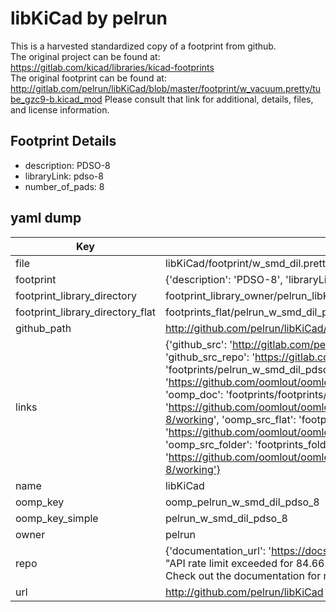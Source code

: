 # libKiCad by pelrun  
This is a harvested standardized copy of a footprint from github.  
The original project can be found at:  
https://gitlab.com/kicad/libraries/kicad-footprints  
The original footprint can be found at:
http://gitlab.com/pelrun/libKiCad/blob/master/footprint/w_vacuum.pretty/tube_gzc9-b.kicad_mod
Please consult that link for additional, details, files, and license information.  
## Footprint Details
* description: PDSO-8  
* libraryLink: pdso-8  
* number_of_pads: 8  
## yaml dump  
| Key | Value |  
| --- | --- |  
| file | libKiCad/footprint/w_smd_dil.pretty/pdso-8.kicad_mod |  
| footprint | {'description': 'PDSO-8', 'libraryLink': 'pdso-8', 'number_of_pads': 8} |  
| footprint_library_directory | footprint_library_owner/pelrun_libKiCad |  
| footprint_library_directory_flat | footprints_flat/pelrun_w_smd_dil_pdso_8/working |  
| github_path | http://github.com/pelrun/libKiCad/blob/master/footprint/w_smd_dil.pretty/pdso-8.kicad_mod |  
| links | {'github_src': 'http://gitlab.com/pelrun/libKiCad/blob/master/footprint/w_vacuum.pretty/tube_gzc9-b.kicad_mod', 'github_src_repo': 'https://gitlab.com/kicad/libraries/kicad-footprints', 'oomp_bot': 'footprints/pelrun_w_smd_dil_pdso_8/working', 'oomp_bot_github': 'https://github.com/oomlout/oomlout_oomp_footprint_bot/tree/main/footprints/pelrun_w_smd_dil_pdso_8/working', 'oomp_doc': 'footprints/footprints/pelrun/w_smd_dil/pdso-8/working/', 'oomp_doc_github': 'https://github.com/oomlout/oomlout_oomp_footprint_doc/tree/main/footprints/footprints/pelrun/w_smd_dil/pdso-8/working', 'oomp_src_flat': 'footprints_flat/footprints_flat/pelrun_w_smd_dil_pdso_8/working', 'oomp_src_flat_github': 'https://github.com/oomlout/oomlout_oomp_footprint_src/tree/main/footprints_flat/pelrun_w_smd_dil_pdso_8/working', 'oomp_src_folder': 'footprints_folder/footprints_folder/pelrun/w_smd_dil/pdso-8/working', 'oomp_src_folder_github': 'https://github.com/oomlout/oomlout_oomp_footprint_src/tree/main/footprints_folder/pelrun/w_smd_dil/pdso-8/working'} |  
| name | libKiCad |  
| oomp_key | oomp_pelrun_w_smd_dil_pdso_8 |  
| oomp_key_simple | pelrun_w_smd_dil_pdso_8 |  
| owner | pelrun |  
| repo | {'documentation_url': 'https://docs.github.com/rest/overview/resources-in-the-rest-api#rate-limiting', 'message': "API rate limit exceeded for 84.66.173.59. (But here's the good news: Authenticated requests get a higher rate limit. Check out the documentation for more details.)"} |  
| url | http://github.com/pelrun/libKiCad |  

